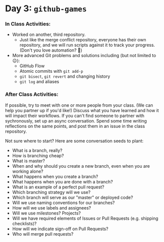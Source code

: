 # Day 3: `github-games`

### In Class Activities:
- Worked on another, third repository.
  - Just like the merge conflict repository, everyone has their own repository, and we will run scripts against it to track your progress. (Don't you love automation? :robot:)
- More advanced Git problems and solutions including (but not limited to :wink:):
  - GitHub Flow
  - Atomic commits with `git add-p`
  - `git bisect`, `git revert` and changing history
  - `git log` and aliases

### After Class Activities:

If possible, try to meet with one or more people from your class. (We can help you partner up if you'd like!) Discuss what you have learned and how it will impact their workflows. If you can't find someone to partner with sychronously, set up an async conversation. Spend some time writing reflections on the same points, and post them in an issue in the class repository. 

Not sure where to start? Here are some conversation seeds to plant:
- What is a branch, really?
- How is branching cheap?
- What is master?
- When and why should you create a new branch, even when you are working alone?
- What happens when you create a branch?
- What happens when you are done with a branch?
- What is an example of a perfect pull request?
- Which branching strategy will we use?
- Which branch will serve as our "master" or deployed code?
- Will we use naming conventions for our branches?
- How will we use labels and assignees?
- Will we use milestones? Projects?
- Will we have required elements of Issues or Pull Requests (e.g. shipping checklists)?
- How will we indicate sign-off on Pull Requests?
- Who will merge pull requests?
